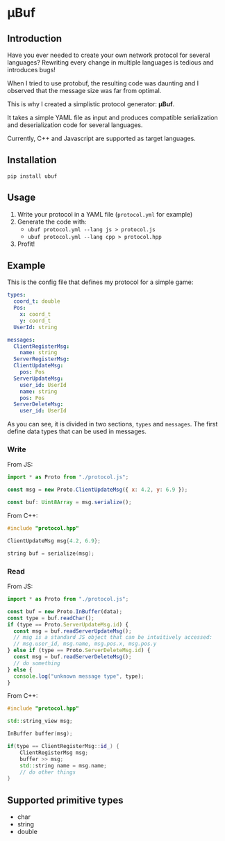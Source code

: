 # μBuf

## Introduction

Have you ever needed to create your own network protocol for several languages?
Rewriting every change in multiple languages is tedious and introduces bugs!

When I tried to use protobuf, the resulting code was daunting and I observed that the message size was far from optimal.

This is why I created a simplistic protocol generator: **μBuf**.

It takes a simple YAML file as input and produces compatible serialization and deserialization code for several languages.

Currently, C++ and Javascript are supported as target languages.

## Installation

    pip install ubuf

## Usage

1. Write your protocol in a YAML file (`protocol.yml` for example)
2. Generate the code with:
   - `ubuf protocol.yml --lang js > protocol.js`
   - `ubuf protocol.yml --lang cpp > protocol.hpp`
3. Profit!

## Example

This is the config file that defines my protocol for a simple game:

```yml
types:
  coord_t: double
  Pos:
    x: coord_t
    y: coord_t
  UserId: string

messages:
  ClientRegisterMsg:
    name: string
  ServerRegisterMsg:
  ClientUpdateMsg:
    pos: Pos
  ServerUpdateMsg:
    user_id: UserId
    name: string
    pos: Pos
  ServerDeleteMsg:
    user_id: UserId
```

As you can see, it is divided in two sections, `types` and `messages`. The first define data types that can be used in messages.

### Write

From JS:

```js
import * as Proto from "./protocol.js";

const msg = new Proto.ClientUpdateMsg({ x: 4.2, y: 6.9 });

const buf: Uint8Array = msg.serialize();
```

From C++:

```c++
#include "protocol.hpp"

ClientUpdateMsg msg{4.2, 6.9};

string buf = serialize(msg);
```

### Read

From JS:

```js
import * as Proto from "./protocol.js";

const buf = new Proto.InBuffer(data);
const type = buf.readChar();
if (type == Proto.ServerUpdateMsg.id) {
  const msg = buf.readServerUpdateMsg();
  // msg is a standard JS object that can be intuitively accessed:
  // msg.user_id, msg.name, msg.pos.x, msg.pos.y
} else if (type == Proto.ServerDeleteMsg.id) {
  const msg = buf.readServerDeleteMsg();
  // do something
} else {
  console.log("unknown message type", type);
}
```

From C++:

```c++
#include "protocol.hpp"

std::string_view msg;

InBuffer buffer(msg);

if(type == ClientRegisterMsg::id_) {
    ClientRegisterMsg msg;
    buffer >> msg;
    std::string name = msg.name;
    // do other things
}
```

## Supported primitive types

- char
- string
- double

